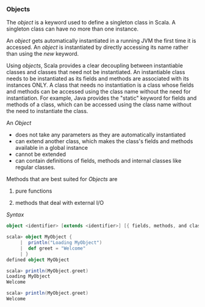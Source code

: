 ### Objects

The *object* is a keyword used to define a singleton class in Scala. A singleton class can have no more than one instance. 

An *object* gets automatically instantiated in a running JVM the first time it is accessed.
An *object* is instantiated by directly accessing its name rather than using the *new* keyword.

Using *objects*, Scala provides a clear decoupling between instantiable classes and classes that need not be instantiated. 
An instantiable class needs to be instantiated as its fields and methods are associated with its instances ONLY. A class that needs no instantiation
is a class whose fields and methods can be accessed using the class name without the need for instantiation. 
For example, Java provides the "static" keyword for fields and methods of a class, which can be accessed using the class name without the need to instantiate the class.

An *Object*

* does not take any parameters as they are automatically instantiated
* can extend another class, which makes the class's fields and methods available in a global instance
* cannot be extended
* can contain definitions of fields, methods and internal classes like regular classes.

Methods that are best suited for *Objects* are

1. pure functions

2. methods that deal with external I/O

*Syntax*

```scala
object <identifier> [extends <identifier>] [{ fields, methods, and classes }]
```

```scala
scala> object MyObject {
     |  println("Loading MyObject")
     |  def greet = "Welcome"
     | }
defined object MyObject

scala> println(MyObject.greet)
Loading MyObject
Welcome

scala> println(MyObject.greet)
Welcome
```
